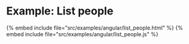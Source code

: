 # Example: List people

{% embed include file="src/examples/angular/list_people.html" %}
{% embed include file="src/examples/angular/list_people.js" %}



